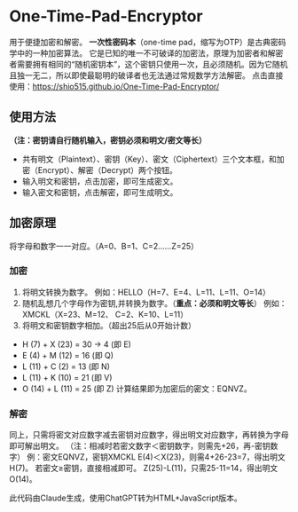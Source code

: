 # One-Time-Pad-Encryptor
用于便捷加密和解密。
**一次性密码本**（one-time pad，缩写为OTP）是古典密码学中的一种加密算法。
它是已知的唯一不可破译的加密法，原理为加密者和解密者需要拥有相同的“随机密钥本”，这个密钥只使用一次，且必须随机。因为它随机且独一无二，所以即使最聪明的破译者也无法通过常规数学方法解密。
点击直接使用：https://shio515.github.io/One-Time-Pad-Encryptor/
## 使用方法
**（注：密钥请自行随机输入，密钥必须和明文/密文等长）**
* 共有明文（Plaintext）、密钥（Key）、密文（Ciphertext）三个文本框，和加密（Encrypt）、解密（Decrypt）两个按钮。
* 输入明文和密钥，点击加密，即可生成密文。
* 输入密文和密钥，点击解密，即可生成明文。
## 加密原理
将字母和数字一一对应。（A=0、B=1、C=2……Z=25）
### 加密
1. 将明文转换为数字。
例如：HELLO（H=7、E=4、L=11、L=11、O=14）
2. 随机乱想几个字母作为密钥,并转换为数字。（**重点：必须和明文等长**）
例如：XMCKL（X=23、M=12、 C=2、K=10、L=11）
3. 将明文和密钥数字相加。（超出25后从0开始计数）
- H (7) + X (23) = 30 → 4 (即 E)
- E (4) + M (12) = 16 (即 Q)
- L (11) + C (2) = 13 (即 N)
- L (11) + K (10) = 21 (即 V)
- O (14) + L (11) = 25 (即 Z)
计算结果即为加密后的密文：EQNVZ。
### 解密
同上，只需将密文对应数字减去密钥对应数字，得出明文对应数字，再转换为字母即可解出明文。
（注：相减时若密文数字＜密钥数字，则需先+26，再-密钥数字）
例：密文EQNVZ，密钥XMCKL
E(4)＜X(23)，则需4+26-23=7，得出明文H(7)。
若密文≥密钥，直接相减即可。
Z(25)-L(11)，只需25-11=14，得出明文O(14)。

此代码由Claude生成，使用ChatGPT转为HTML+JavaScript版本。
